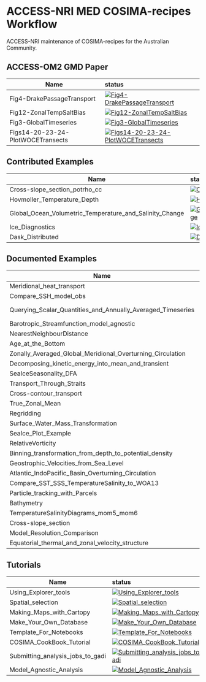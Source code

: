 

# ACCESS-NRI MED COSIMA-recipes Workflow

ACCESS-NRI maintenance of COSIMA-recipes for the Australian Community.

## ACCESS-OM2 GMD Paper

| Name     |      status   |
|----------|:-------------| 
| Fig4-DrakePassageTransport | [![Fig4-DrakePassageTransport](https://github.com/ACCESS-NRI/COSIMA-recipes-workflow/actions/workflows/Fig4-DrakePassageTransport.yml/badge.svg)](https://github.com/ACCESS-NRI/COSIMA-recipes-workflow/actions/workflows/Fig4-DrakePassageTransport.yml) | 
| Fig12-ZonalTempSaltBias | [![Fig12-ZonalTempSaltBias](https://github.com/ACCESS-NRI/COSIMA-recipes-workflow/actions/workflows/Fig12-ZonalTempSaltBias.yml/badge.svg)](https://github.com/ACCESS-NRI/COSIMA-recipes-workflow/actions/workflows/Fig12-ZonalTempSaltBias.yml) | 
| Fig3-GlobalTimeseries | [![Fig3-GlobalTimeseries](https://github.com/ACCESS-NRI/COSIMA-recipes-workflow/actions/workflows/Fig3-GlobalTimeseries.yml/badge.svg)](https://github.com/ACCESS-NRI/COSIMA-recipes-workflow/actions/workflows/Fig3-GlobalTimeseries.yml) | 
| Figs14-20-23-24-PlotWOCETransects | [![Figs14-20-23-24-PlotWOCETransects](https://github.com/ACCESS-NRI/COSIMA-recipes-workflow/actions/workflows/Figs14-20-23-24-PlotWOCETransects.yml/badge.svg)](https://github.com/ACCESS-NRI/COSIMA-recipes-workflow/actions/workflows/Figs14-20-23-24-PlotWOCETransects.yml) |

## Contributed Examples

| Name     |      status   |
|----------|:-------------| 
| Cross-slope_section_potrho_cc | [![Cross-slope_section_potrho_cc](https://github.com/ACCESS-NRI/COSIMA-recipes-workflow/actions/workflows/Cross-slope_section_potrho_cc.yml/badge.svg)](https://github.com/ACCESS-NRI/COSIMA-recipes-workflow/actions/workflows/Cross-slope_section_potrho_cc.yml) | 
| Hovmoller_Temperature_Depth | [![Hovmoller_Temperature_Depth](https://github.com/ACCESS-NRI/COSIMA-recipes-workflow/actions/workflows/Hovmoller_Temperature_Depth.yml/badge.svg)](https://github.com/ACCESS-NRI/COSIMA-recipes-workflow/actions/workflows/Hovmoller_Temperature_Depth.yml) | 
| Global_Ocean_Volumetric_Temperature_and_Salinity_Change | [![Global_Ocean_Volumetric_Temperature_and_Salinity_Change](https://github.com/ACCESS-NRI/COSIMA-recipes-workflow/actions/workflows/Global_Ocean_Volumetric_Temperature_and_Salinity_Change.yml/badge.svg)](https://github.com/ACCESS-NRI/COSIMA-recipes-workflow/actions/workflows/Global_Ocean_Volumetric_Temperature_and_Salinity_Change.yml) | 
| Ice_Diagnostics | [![Ice_Diagnostics](https://github.com/ACCESS-NRI/COSIMA-recipes-workflow/actions/workflows/Ice_Diagnostics.yml/badge.svg)](https://github.com/ACCESS-NRI/COSIMA-recipes-workflow/actions/workflows/Ice_Diagnostics.yml) | 
| Dask_Distributed | [![Dask_Distributed](https://github.com/ACCESS-NRI/COSIMA-recipes-workflow/actions/workflows/Dask_Distributed.yml/badge.svg)](https://github.com/ACCESS-NRI/COSIMA-recipes-workflow/actions/workflows/Dask_Distributed.yml) |

## Documented Examples

| Name     |      status   |
|----------|:-------------| 
| Meridional_heat_transport | [![Meridional_heat_transport](https://github.com/ACCESS-NRI/COSIMA-recipes-workflow/actions/workflows/Meridional_heat_transport.yml/badge.svg)](https://github.com/ACCESS-NRI/COSIMA-recipes-workflow/actions/workflows/Meridional_heat_transport.yml) | 
| Compare_SSH_model_obs | [![Compare_SSH_model_obs](https://github.com/ACCESS-NRI/COSIMA-recipes-workflow/actions/workflows/Compare_SSH_model_obs.yml/badge.svg)](https://github.com/ACCESS-NRI/COSIMA-recipes-workflow/actions/workflows/Compare_SSH_model_obs.yml) | 
| Querying_Scalar_Quantities_and_Annually_Averaged_Timeseries | [![Querying_Scalar_Quantities_and_Annually_Averaged_Timeseries](https://github.com/ACCESS-NRI/COSIMA-recipes-workflow/actions/workflows/Querying_Scalar_Quantities_and_Annually_Averaged_Timeseries.yml/badge.svg)](https://github.com/ACCESS-NRI/COSIMA-recipes-workflow/actions/workflows/Querying_Scalar_Quantities_and_Annually_Averaged_Timeseries.yml) | 
| Barotropic_Streamfunction_model_agnostic | [![Barotropic_Streamfunction_model_agnostic](https://github.com/ACCESS-NRI/COSIMA-recipes-workflow/actions/workflows/Barotropic_Streamfunction_model_agnostic.yml/badge.svg)](https://github.com/ACCESS-NRI/COSIMA-recipes-workflow/actions/workflows/Barotropic_Streamfunction_model_agnostic.yml) | 
| NearestNeighbourDistance | [![NearestNeighbourDistance](https://github.com/ACCESS-NRI/COSIMA-recipes-workflow/actions/workflows/NearestNeighbourDistance.yml/badge.svg)](https://github.com/ACCESS-NRI/COSIMA-recipes-workflow/actions/workflows/NearestNeighbourDistance.yml) | 
| Age_at_the_Bottom | [![Age_at_the_Bottom](https://github.com/ACCESS-NRI/COSIMA-recipes-workflow/actions/workflows/Age_at_the_Bottom.yml/badge.svg)](https://github.com/ACCESS-NRI/COSIMA-recipes-workflow/actions/workflows/Age_at_the_Bottom.yml) | 
| Zonally_Averaged_Global_Meridional_Overturning_Circulation | [![Zonally_Averaged_Global_Meridional_Overturning_Circulation](https://github.com/ACCESS-NRI/COSIMA-recipes-workflow/actions/workflows/Zonally_Averaged_Global_Meridional_Overturning_Circulation.yml/badge.svg)](https://github.com/ACCESS-NRI/COSIMA-recipes-workflow/actions/workflows/Zonally_Averaged_Global_Meridional_Overturning_Circulation.yml) | 
| Decomposing_kinetic_energy_into_mean_and_transient | [![Decomposing_kinetic_energy_into_mean_and_transient](https://github.com/ACCESS-NRI/COSIMA-recipes-workflow/actions/workflows/Decomposing_kinetic_energy_into_mean_and_transient.yml/badge.svg)](https://github.com/ACCESS-NRI/COSIMA-recipes-workflow/actions/workflows/Decomposing_kinetic_energy_into_mean_and_transient.yml) | 
| SeaIceSeasonality_DFA | [![SeaIceSeasonality_DFA](https://github.com/ACCESS-NRI/COSIMA-recipes-workflow/actions/workflows/SeaIceSeasonality_DFA.yml/badge.svg)](https://github.com/ACCESS-NRI/COSIMA-recipes-workflow/actions/workflows/SeaIceSeasonality_DFA.yml) | 
| Transport_Through_Straits | [![Transport_Through_Straits](https://github.com/ACCESS-NRI/COSIMA-recipes-workflow/actions/workflows/Transport_Through_Straits.yml/badge.svg)](https://github.com/ACCESS-NRI/COSIMA-recipes-workflow/actions/workflows/Transport_Through_Straits.yml) | 
| Cross-contour_transport | [![Cross-contour_transport](https://github.com/ACCESS-NRI/COSIMA-recipes-workflow/actions/workflows/Cross-contour_transport.yml/badge.svg)](https://github.com/ACCESS-NRI/COSIMA-recipes-workflow/actions/workflows/Cross-contour_transport.yml) | 
| True_Zonal_Mean | [![True_Zonal_Mean](https://github.com/ACCESS-NRI/COSIMA-recipes-workflow/actions/workflows/True_Zonal_Mean.yml/badge.svg)](https://github.com/ACCESS-NRI/COSIMA-recipes-workflow/actions/workflows/True_Zonal_Mean.yml) | 
| Regridding | [![Regridding](https://github.com/ACCESS-NRI/COSIMA-recipes-workflow/actions/workflows/Regridding.yml/badge.svg)](https://github.com/ACCESS-NRI/COSIMA-recipes-workflow/actions/workflows/Regridding.yml) | 
| Surface_Water_Mass_Transformation | [![Surface_Water_Mass_Transformation](https://github.com/ACCESS-NRI/COSIMA-recipes-workflow/actions/workflows/Surface_Water_Mass_Transformation.yml/badge.svg)](https://github.com/ACCESS-NRI/COSIMA-recipes-workflow/actions/workflows/Surface_Water_Mass_Transformation.yml) | 
| SeaIce_Plot_Example | [![SeaIce_Plot_Example](https://github.com/ACCESS-NRI/COSIMA-recipes-workflow/actions/workflows/SeaIce_Plot_Example.yml/badge.svg)](https://github.com/ACCESS-NRI/COSIMA-recipes-workflow/actions/workflows/SeaIce_Plot_Example.yml) | 
| RelativeVorticity | [![RelativeVorticity](https://github.com/ACCESS-NRI/COSIMA-recipes-workflow/actions/workflows/RelativeVorticity.yml/badge.svg)](https://github.com/ACCESS-NRI/COSIMA-recipes-workflow/actions/workflows/RelativeVorticity.yml) | 
| Binning_transformation_from_depth_to_potential_density | [![Binning_transformation_from_depth_to_potential_density](https://github.com/ACCESS-NRI/COSIMA-recipes-workflow/actions/workflows/Binning_transformation_from_depth_to_potential_density.yml/badge.svg)](https://github.com/ACCESS-NRI/COSIMA-recipes-workflow/actions/workflows/Binning_transformation_from_depth_to_potential_density.yml) | 
| Geostrophic_Velocities_from_Sea_Level | [![Geostrophic_Velocities_from_Sea_Level](https://github.com/ACCESS-NRI/COSIMA-recipes-workflow/actions/workflows/Geostrophic_Velocities_from_Sea_Level.yml/badge.svg)](https://github.com/ACCESS-NRI/COSIMA-recipes-workflow/actions/workflows/Geostrophic_Velocities_from_Sea_Level.yml) | 
| Atlantic_IndoPacific_Basin_Overturning_Circulation | [![Atlantic_IndoPacific_Basin_Overturning_Circulation](https://github.com/ACCESS-NRI/COSIMA-recipes-workflow/actions/workflows/Atlantic_IndoPacific_Basin_Overturning_Circulation.yml/badge.svg)](https://github.com/ACCESS-NRI/COSIMA-recipes-workflow/actions/workflows/Atlantic_IndoPacific_Basin_Overturning_Circulation.yml) | 
| Compare_SST_SSS_TemperatureSalinity_to_WOA13 | [![Compare_SST_SSS_TemperatureSalinity_to_WOA13](https://github.com/ACCESS-NRI/COSIMA-recipes-workflow/actions/workflows/Compare_SST_SSS_TemperatureSalinity_to_WOA13.yml/badge.svg)](https://github.com/ACCESS-NRI/COSIMA-recipes-workflow/actions/workflows/Compare_SST_SSS_TemperatureSalinity_to_WOA13.yml) | 
| Particle_tracking_with_Parcels | [![Particle_tracking_with_Parcels](https://github.com/ACCESS-NRI/COSIMA-recipes-workflow/actions/workflows/Particle_tracking_with_Parcels.yml/badge.svg)](https://github.com/ACCESS-NRI/COSIMA-recipes-workflow/actions/workflows/Particle_tracking_with_Parcels.yml) | 
| Bathymetry | [![Bathymetry](https://github.com/ACCESS-NRI/COSIMA-recipes-workflow/actions/workflows/Bathymetry.yml/badge.svg)](https://github.com/ACCESS-NRI/COSIMA-recipes-workflow/actions/workflows/Bathymetry.yml) | 
| TemperatureSalinityDiagrams_mom5_mom6 | [![TemperatureSalinityDiagrams_mom5_mom6](https://github.com/ACCESS-NRI/COSIMA-recipes-workflow/actions/workflows/TemperatureSalinityDiagrams_mom5_mom6.yml/badge.svg)](https://github.com/ACCESS-NRI/COSIMA-recipes-workflow/actions/workflows/TemperatureSalinityDiagrams_mom5_mom6.yml) | 
| Cross-slope_section | [![Cross-slope_section](https://github.com/ACCESS-NRI/COSIMA-recipes-workflow/actions/workflows/Cross-slope_section.yml/badge.svg)](https://github.com/ACCESS-NRI/COSIMA-recipes-workflow/actions/workflows/Cross-slope_section.yml) | 
| Model_Resolution_Comparison | [![Model_Resolution_Comparison](https://github.com/ACCESS-NRI/COSIMA-recipes-workflow/actions/workflows/Model_Resolution_Comparison.yml/badge.svg)](https://github.com/ACCESS-NRI/COSIMA-recipes-workflow/actions/workflows/Model_Resolution_Comparison.yml) | 
| Equatorial_thermal_and_zonal_velocity_structure | [![Equatorial_thermal_and_zonal_velocity_structure](https://github.com/ACCESS-NRI/COSIMA-recipes-workflow/actions/workflows/Equatorial_thermal_and_zonal_velocity_structure.yml/badge.svg)](https://github.com/ACCESS-NRI/COSIMA-recipes-workflow/actions/workflows/Equatorial_thermal_and_zonal_velocity_structure.yml) |

## Tutorials

| Name     |      status   |
|----------|:-------------| 
| Using_Explorer_tools | [![Using_Explorer_tools](https://github.com/ACCESS-NRI/COSIMA-recipes-workflow/actions/workflows/Using_Explorer_tools.yml/badge.svg)](https://github.com/ACCESS-NRI/COSIMA-recipes-workflow/actions/workflows/Using_Explorer_tools.yml) | 
| Spatial_selection | [![Spatial_selection](https://github.com/ACCESS-NRI/COSIMA-recipes-workflow/actions/workflows/Spatial_selection.yml/badge.svg)](https://github.com/ACCESS-NRI/COSIMA-recipes-workflow/actions/workflows/Spatial_selection.yml) | 
| Making_Maps_with_Cartopy | [![Making_Maps_with_Cartopy](https://github.com/ACCESS-NRI/COSIMA-recipes-workflow/actions/workflows/Making_Maps_with_Cartopy.yml/badge.svg)](https://github.com/ACCESS-NRI/COSIMA-recipes-workflow/actions/workflows/Making_Maps_with_Cartopy.yml) | 
| Make_Your_Own_Database | [![Make_Your_Own_Database](https://github.com/ACCESS-NRI/COSIMA-recipes-workflow/actions/workflows/Make_Your_Own_Database.yml/badge.svg)](https://github.com/ACCESS-NRI/COSIMA-recipes-workflow/actions/workflows/Make_Your_Own_Database.yml) | 
| Template_For_Notebooks | [![Template_For_Notebooks](https://github.com/ACCESS-NRI/COSIMA-recipes-workflow/actions/workflows/Template_For_Notebooks.yml/badge.svg)](https://github.com/ACCESS-NRI/COSIMA-recipes-workflow/actions/workflows/Template_For_Notebooks.yml) | 
| COSIMA_CookBook_Tutorial | [![COSIMA_CookBook_Tutorial](https://github.com/ACCESS-NRI/COSIMA-recipes-workflow/actions/workflows/COSIMA_CookBook_Tutorial.yml/badge.svg)](https://github.com/ACCESS-NRI/COSIMA-recipes-workflow/actions/workflows/COSIMA_CookBook_Tutorial.yml) | 
| Submitting_analysis_jobs_to_gadi | [![Submitting_analysis_jobs_to_gadi](https://github.com/ACCESS-NRI/COSIMA-recipes-workflow/actions/workflows/Submitting_analysis_jobs_to_gadi.yml/badge.svg)](https://github.com/ACCESS-NRI/COSIMA-recipes-workflow/actions/workflows/Submitting_analysis_jobs_to_gadi.yml) | 
| Model_Agnostic_Analysis | [![Model_Agnostic_Analysis](https://github.com/ACCESS-NRI/COSIMA-recipes-workflow/actions/workflows/Model_Agnostic_Analysis.yml/badge.svg)](https://github.com/ACCESS-NRI/COSIMA-recipes-workflow/actions/workflows/Model_Agnostic_Analysis.yml) |